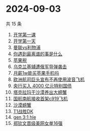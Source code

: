 # 2024-09-03

共 15 条

<!-- BEGIN -->
<!-- 最后更新时间 Tue Sep 03 2024 23:14:23 GMT+0800 (China Standard Time) -->

1. [开学第一课](https://www.zhihu.com/search?q=%E5%BC%80%E5%AD%A6%E7%AC%AC%E4%B8%80%E8%AF%BE)
1. [开学第一天](https://www.zhihu.com/search?q=%E5%BC%80%E5%AD%A6%E7%AC%AC%E4%B8%80%E5%A4%A9)
1. [曼联vs利物浦](https://www.zhihu.com/search?q=%E6%9B%BC%E8%81%94vs%E5%88%A9%E7%89%A9%E6%B5%A6)
1. [你遇到最离谱的事是什么](https://www.zhihu.com/search?q=%E4%BD%A0%E9%81%87%E5%88%B0%E6%9C%80%E7%A6%BB%E8%B0%B1%E7%9A%84%E4%BA%8B%E6%98%AF%E4%BB%80%E4%B9%88)
1. [苹果税](https://www.zhihu.com/search?q=%E8%8B%B9%E6%9E%9C%E7%A8%8E)
1. [乌克兰基辅遭俄军导弹袭击](https://www.zhihu.com/search?q=%E4%B9%8C%E5%85%8B%E5%85%B0%E5%9F%BA%E8%BE%85%E9%81%AD%E4%BF%84%E5%86%9B%E5%AF%BC%E5%BC%B9%E8%A2%AD%E5%87%BB)
1. [月薪1w能买苹果手机吗](https://www.zhihu.com/search?q=%E6%9C%88%E8%96%AA1w%E8%83%BD%E4%B9%B0%E8%8B%B9%E6%9E%9C%E6%89%8B%E6%9C%BA%E5%90%97)
1. [欧洲航司巨头宣布不再使用波音飞机](https://www.zhihu.com/search?q=%E6%AC%A7%E6%B4%B2%E8%88%AA%E5%8F%B8%E5%B7%A8%E5%A4%B4%E5%AE%A3%E5%B8%83%E4%B8%8D%E5%86%8D%E4%BD%BF%E7%94%A8%E6%B3%A2%E9%9F%B3%E9%A3%9E%E6%9C%BA)
1. [央行买入 4000 亿元特别国债](https://www.zhihu.com/search?q=%E5%A4%AE%E8%A1%8C%E4%B9%B0%E5%85%A5%204000%20%E4%BA%BF%E5%85%83%E7%89%B9%E5%88%AB%E5%9B%BD%E5%80%BA)
1. [塔克拉玛干沙漠养出大螃蟹](https://www.zhihu.com/search?q=%E5%A1%94%E5%85%8B%E6%8B%89%E7%8E%9B%E5%B9%B2%E6%B2%99%E6%BC%A0%E5%85%BB%E5%87%BA%E5%A4%A7%E8%9E%83%E8%9F%B9)
1. [国航南航接收首架c919飞机](https://www.zhihu.com/search?q=%E5%9B%BD%E8%88%AA%E5%8D%97%E8%88%AA%E6%8E%A5%E6%94%B6%E9%A6%96%E6%9E%B6c919%E9%A3%9E%E6%9C%BA)
1. [沙漠螃蟹](https://www.zhihu.com/search?q=%E6%B2%99%E6%BC%A0%E8%9E%83%E8%9F%B9)
1. [T1战胜DK](https://www.zhihu.com/search?q=T1%E6%88%98%E8%83%9CDK)
1. [gen 3:1 hle](https://www.zhihu.com/search?q=gen%203%3A1%20hle)
1. [郑钦文晋级美网女单16强](https://www.zhihu.com/search?q=%E9%83%91%E9%92%A6%E6%96%87%E6%99%8B%E7%BA%A7%E7%BE%8E%E7%BD%91%E5%A5%B3%E5%8D%9516%E5%BC%BA)

<!-- END -->
